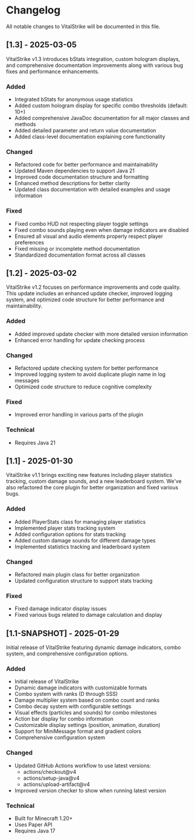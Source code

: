 # Changelog

All notable changes to VitalStrike will be documented in this file.

## [1.3] - 2025-03-05
VitalStrike v1.3 introduces bStats integration, custom hologram displays, and comprehensive documentation improvements along with various bug fixes and performance enhancements.

### Added
- Integrated bStats for anonymous usage statistics
- Added custom hologram display for specific combo thresholds (default: 10+)
- Added comprehensive JavaDoc documentation for all major classes and methods
- Added detailed parameter and return value documentation
- Added class-level documentation explaining core functionality

### Changed
- Refactored code for better performance and maintainability
- Updated Maven dependencies to support Java 21
- Improved code documentation structure and formatting
- Enhanced method descriptions for better clarity
- Updated class documentation with detailed examples and usage information

### Fixed
- Fixed combo HUD not respecting player toggle settings
- Fixed combo sounds playing even when damage indicators are disabled
- Ensured all visual and audio elements properly respect player preferences
- Fixed missing or incomplete method documentation
- Standardized documentation format across all classes

## [1.2] - 2025-03-02
VitalStrike v1.2 focuses on performance improvements and code quality. This update includes an enhanced update checker, improved logging system, and optimized code structure for better performance and maintainability.

### Added
- Added improved update checker with more detailed version information
- Enhanced error handling for update checking process

### Changed
- Refactored update checking system for better performance
- Improved logging system to avoid duplicate plugin name in log messages
- Optimized code structure to reduce cognitive complexity

### Fixed
- Improved error handling in various parts of the plugin

### Technical
- Requires Java 21

## [1.1] - 2025-01-30
VitalStrike v1.1 brings exciting new features including player statistics tracking, custom damage sounds, and a new leaderboard system. We've also refactored the core plugin for better organization and fixed various bugs.

### Added
- Added PlayerStats class for managing player statistics
- Implemented player stats tracking system
- Added configuration options for stats tracking
- Added custom damage sounds for different damage types
- Implemented statistics tracking and leaderboard system

### Changed
- Refactored main plugin class for better organization
- Updated configuration structure to support stats tracking

### Fixed
- Fixed damage indicator display issues
- Fixed various bugs related to damage calculation and display

## [1.1-SNAPSHOT] - 2025-01-29
Initial release of VitalStrike featuring dynamic damage indicators, combo system, and comprehensive configuration options.

### Added
- Initial release of VitalStrike
- Dynamic damage indicators with customizable formats
- Combo system with ranks (D through SSS)
- Damage multiplier system based on combo count and ranks
- Combo decay system with configurable settings
- Visual effects (particles and sounds) for combo milestones
- Action bar display for combo information
- Customizable display settings (position, animation, duration)
- Support for MiniMessage format and gradient colors
- Comprehensive configuration system

### Changed
- Updated GitHub Actions workflow to use latest versions:
  - actions/checkout@v4
  - actions/setup-java@v4
  - actions/upload-artifact@v4
- Improved version checker to show when running latest version

### Technical
- Built for Minecraft 1.20+
- Uses Paper API
- Requires Java 17
